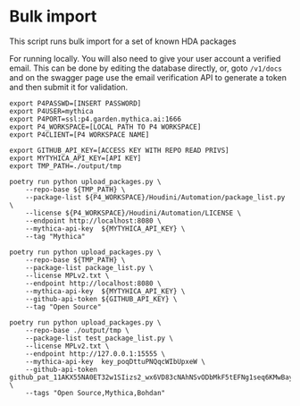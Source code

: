 Bulk import
===

This script runs bulk import for a set of known HDA packages

For running locally. You will also need to give your user account a verified email. 
This can be done by editing the database directly, or, goto `/v1/docs` and on the 
swagger page use the email verification API to generate a token and then submit it
for validation.


```
export P4PASSWD=[INSERT PASSWORD]
export P4USER=mythica
export P4PORT=ssl:p4.garden.mythica.ai:1666
export P4_WORKSPACE=[LOCAL PATH TO P4 WORKSPACE]
export P4CLIENT=[P4 WORKSPACE NAME]

export GITHUB_API_KEY=[ACCESS KEY WITH REPO READ PRIVS]
export MYTYHICA_API_KEY=[API KEY]
export TMP_PATH=./output/tmp

poetry run python upload_packages.py \
    --repo-base ${TMP_PATH} \
    --package-list ${P4_WORKSPACE}/Houdini/Automation/package_list.py \
    --license ${P4_WORKSPACE}/Houdini/Automation/LICENSE \
    --endpoint http://localhost:8080 \
    --mythica-api-key  ${MYTYHICA_API_KEY} \
    --tag "Mythica"

poetry run python upload_packages.py \
    --repo-base ${TMP_PATH} \
    --package-list package_list.py \
    --license MPLv2.txt \
    --endpoint http://localhost:8080 \
    --mythica-api-key  ${MYTYHICA_API_KEY} \
    --github-api-token ${GITHUB_API_KEY} \
    --tag "Open Source" 

poetry run python upload_packages.py \
    --repo-base ./output/tmp \
    --package-list test_package_list.py \
    --license MPLv2.txt \
    --endpoint http://127.0.0.1:15555 \
    --mythica-api-key  key_poqDttuPNQqcWIbUpxeW \
    --github-api-token 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 \
    --tags "Open Source,Mythica,Bohdan" 
```

